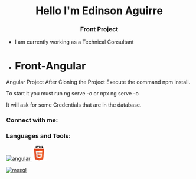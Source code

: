 
<h1 align="center">Hello I'm Edinson Aguirre</h1>
<h3 align="center">Front Project</h3>

- I am currently working as a Technical Consultant

- # Front-Angular 
Angular Project
After Cloning the Project Execute the command npm install.

To start it you must run ng serve -o or npx ng serve -o

It will ask for some Credentials 
that are in the database.

<h3 align="left">Connect with me:</h3>
<p align="left">
</p>

<h3 align="left">Languages and Tools:</h3>
<p align="left"> <a href="https://angular.io" target="_blank" rel="noreferrer"> <img src="https://angular.io/assets/images/logos/angular/angular.svg" alt="angular" width="40" height="40"/> </a> 
  <a href="https://www.w3.org/html/" target="_blank" rel="noreferrer"> <img src="https://raw.githubusercontent.com/devicons/devicon/master/icons/html5/html5-original-wordmark.svg" alt="html5" width="40" height="40"/> </a> 

  <a href="https://www.microsoft.com/en-us/sql-  server" target="_blank" rel="noreferrer"> <img src="https://www.svgrepo.com/show/303229/microsoft-sql-server-logo.svg" alt="mssql" width="40" height="40"/> </a> 

</p>


